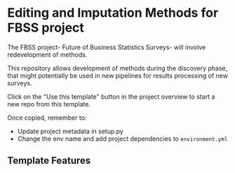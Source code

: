 # Editing and Imputation Methods for FBSS project

The FBSS project- Future of Business Statistics Surveys- will involve redevelopment of methods.

This repository allows development of methods during the discovery phase, that might potentially
be used in new pipelines for results processing of new surveys.

Click on the "Use this template" button in the project overview to start a new repo from this
template.

Once copied, remember to:

- Update project metadata in setup.py
- Change the env name and add project dependencies to `environment.yml`


## Template Features